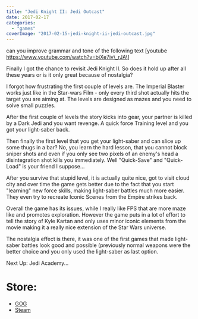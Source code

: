 ```yaml
---
title: "Jedi Knight II: Jedi Outcast"
date: 2017-02-17
categories:
  - "games"
coverImage: "2017-02-15-jedi-knight-ii-jedi-outcast.jpg"
---
```


can you improve grammar and tone of the following text
\[youtube https://www.youtube.com/watch?v=biXe7iv\_rJA\]

Finally I got the chance to revisit Jedi Knight II. So does it hold up after all these years or is it only great because of nostalgia?

I forgot how frustrating the first couple of levels are. The Imperial Blaster works just like in the Star-wars Film - only every third shot actually hits the target you are aiming at. The levels are designed as mazes and you need to solve small puzzles.

After the first couple of levels the story kicks into gear, your partner is killed by a Dark Jedi and you want revenge. A quick force Training level and you got your light-saber back.

Then finally the first level that you get your light-saber and can slice up some thugs in a bar? No, you learn the hard lesson, that you cannot block sniper shots and even if you only see two pixels of an enemy's head a disintegration shot kills you immediately. Well "Quick-Save" and "Quick-Load" is your friend I suppose...

After you survive that stupid level, it is actually quite nice, got to visit cloud city and over time the game gets better due to the fact that you start "learning" new force skills, making light-saber battles much more easier. They even try to recreate Iconic Scenes from the Empire strikes back.

Overall the game has its issues, while I really like FPS that are more maze like and promotes exploration. However the game puts in a lot of effort to tell the story of Kyle Kartan and only uses minor iconic elements from the movie making it a really nice extension of the Star Wars universe.

The nostalgia effect is there, it was one of the first games that made light-saber battles look good and possible (previously normal weapons were the better choice and you only used the light-saber as last option.

Next Up: Jedi Academy...

# Store:

- [GOG](https://www.gog.com/game/star_wars_jedi_knight_ii_jedi_outcast "https://www.gog.com/game/star_wars_jedi_knight_ii_jedi_outcast")
- [Steam](https://store.steampowered.com/app/6030/STAR_WARS_Jedi_Knight_II__Jedi_Outcast/ "https://store.steampowered.com/app/6030/STAR_WARS_Jedi_Knight_II__Jedi_Outcast/")
